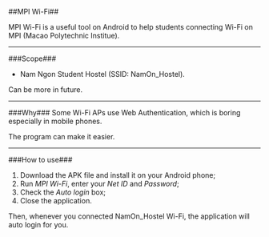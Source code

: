 ##MPI Wi-Fi##

MPI Wi-Fi is a useful tool on Android to help students connecting Wi-Fi on MPI (Macao Polytechnic Institue).

---

###Scope###
* Nam Ngon Student Hostel (SSID: NamOn_Hostel).

Can be more in future.

---

###Why###
Some Wi-Fi APs use Web Authentication, which is boring especially in mobile phones.

The program can make it easier.

---

###How to use###
1. Download the APK file and install it on your Android phone;
2. Run *MPI Wi-Fi*, enter your *Net ID* and *Password*;
3. Check the *Auto login* box;
4. Close the application.

Then, whenever you connected NamOn_Hostel Wi-Fi, the application will auto login for you.